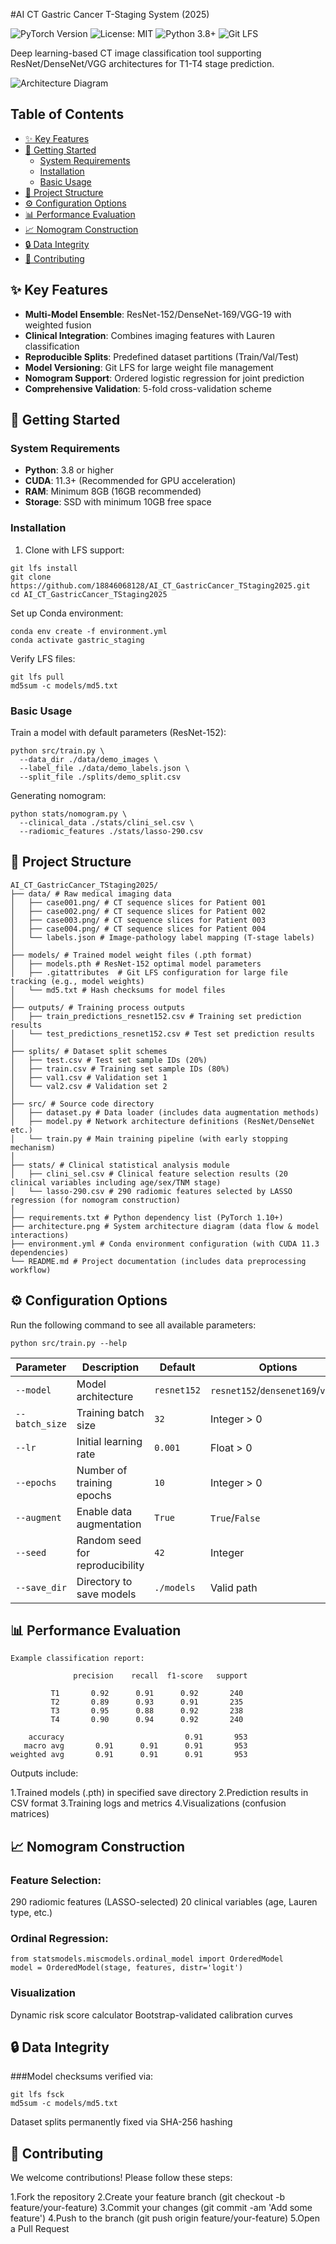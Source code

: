 #AI CT Gastric Cancer T-Staging System (2025)

![PyTorch Version](https://img.shields.io/badge/PyTorch-2.0+-red.svg)
![License: MIT](https://img.shields.io/badge/License-MIT-yellow.svg)
![Python 3.8+](https://img.shields.io/badge/Python-3.8%2B-blue.svg)
![Git LFS](https://img.shields.io/badge/Git%20LFS-Enabled-green.svg)

Deep learning-based CT image classification tool supporting ResNet/DenseNet/VGG architectures for T1-T4 stage prediction.

![Architecture Diagram](architecture.png)

## Table of Contents
- [✨ Key Features](#-key-features)
- [🚀 Getting Started](#-getting-started)
  - [System Requirements](#system-requirements)
  - [Installation](#installation)
  - [Basic Usage](#basic-usage)
- [📁 Project Structure](#-project-structure)
- [⚙️ Configuration Options](#️-configuration-options)
- [📊 Performance Evaluation](#-performance-evaluation)
- [📈 Nomogram Construction](#-nomogram-construction)
- [🔒 Data Integrity](#-data-integrity)
- [🤝 Contributing](#-contributing)

## ✨ Key Features
- **Multi-Model Ensemble**: ResNet-152/DenseNet-169/VGG-19 with weighted fusion
- **Clinical Integration**: Combines imaging features with Lauren classification
- **Reproducible Splits**: Predefined dataset partitions (Train/Val/Test)
- **Model Versioning**: Git LFS for large weight file management
- **Nomogram Support**: Ordered logistic regression for joint prediction
- **Comprehensive Validation**: 5-fold cross-validation scheme

## 🚀 Getting Started

### System Requirements
- **Python**: 3.8 or higher
- **CUDA**: 11.3+ (Recommended for GPU acceleration)
- **RAM**: Minimum 8GB (16GB recommended)
- **Storage**: SSD with minimum 10GB free space

### Installation
1. Clone with LFS support:

```
git lfs install
git clone https://github.com/18846068128/AI_CT_GastricCancer_TStaging2025.git
cd AI_CT_GastricCancer_TStaging2025
```

Set up Conda environment:

```
conda env create -f environment.yml
conda activate gastric_staging
```

Verify LFS files:

```
git lfs pull
md5sum -c models/md5.txt
```

### Basic Usage
Train a model with default parameters (ResNet-152):

```
python src/train.py \
  --data_dir ./data/demo_images \
  --label_file ./data/demo_labels.json \
  --split_file ./splits/demo_split.csv
```

Generating nomogram:

```
python stats/nomogram.py \
  --clinical_data ./stats/clini_sel.csv \
  --radiomic_features ./stats/lasso-290.csv
```

## 📁 Project Structure

```
AI_CT_GastricCancer_TStaging2025/
├── data/ # Raw medical imaging data
│   ├── case001.png/ # CT sequence slices for Patient 001
│   ├── case002.png/ # CT sequence slices for Patient 002
│   ├── case003.png/ # CT sequence slices for Patient 003
│   ├── case004.png/ # CT sequence slices for Patient 004
│   └── labels.json # Image-pathology label mapping (T-stage labels)
│
├── models/ # Trained model weight files (.pth format)
│   ├── models.pth # ResNet-152 optimal model parameters
│   ├── .gitattributes  # Git LFS configuration for large file tracking (e.g., model weights)
│   └── md5.txt # Hash checksums for model files
│
├── outputs/ # Training process outputs
│   ├── train_predictions_resnet152.csv # Training set prediction results
│   └── test_predictions_resnet152.csv # Test set prediction results
│
├── splits/ # Dataset split schemes
│   ├── test.csv # Test set sample IDs (20%)
│   ├── train.csv # Training set sample IDs (80%)
│   ├── val1.csv # Validation set 1
│   └── val2.csv # Validation set 2
│
├── src/ # Source code directory
│   ├── dataset.py # Data loader (includes data augmentation methods)
│   ├── model.py # Network architecture definitions (ResNet/DenseNet etc.)
│   └── train.py # Main training pipeline (with early stopping mechanism)
│
├── stats/ # Clinical statistical analysis module
│   ├── clini_sel.csv # Clinical feature selection results (20 clinical variables including age/sex/TNM stage)
│   └── lasso-290.csv # 290 radiomic features selected by LASSO regression (for nomogram construction)
│
├── requirements.txt # Python dependency list (PyTorch 1.10+)
├── architecture.png # System architecture diagram (data flow & model interactions)
├── environment.yml # Conda environment configuration (with CUDA 11.3 dependencies)
└── README.md # Project documentation (includes data preprocessing workflow)
```

## ⚙️ Configuration Options
Run the following command to see all available parameters:

```
python src/train.py --help
```

| Parameter    | Description                     | Default      | Options                     |
|--------------|---------------------------------|--------------|-----------------------------|
| `--model`    | Model architecture              | `resnet152`  | `resnet152`/`densenet169`/`vgg19` |
| `--batch_size` | Training batch size            | `32`         | Integer > 0                 |
| `--lr`       | Initial learning rate           | `0.001`      | Float > 0                   |
| `--epochs`   | Number of training epochs       | `10`         | Integer > 0                 |
| `--augment`  | Enable data augmentation        | `True`       | `True`/`False`              |
| `--seed`     | Random seed for reproducibility | `42`         | Integer                     |
| `--save_dir` | Directory to save models        | `./models`   | Valid path                  |

## 📊 Performance Evaluation

```
Example classification report:

              precision    recall  f1-score   support

         T1       0.92      0.91      0.92       240
         T2       0.89      0.93      0.91       235
         T3       0.95      0.88      0.92       238
         T4       0.90      0.94      0.92       240

    accuracy                           0.91       953
   macro avg       0.91      0.91      0.91       953
weighted avg       0.91      0.91      0.91       953
```

Outputs include:

1.Trained models (.pth) in specified save directory
2.Prediction results in CSV format
3.Training logs and metrics
4.Visualizations (confusion matrices)

## 📈 Nomogram Construction

### Feature Selection:
290 radiomic features (LASSO-selected)
20 clinical variables (age, Lauren type, etc.)

### Ordinal Regression:

```
from statsmodels.miscmodels.ordinal_model import OrderedModel
model = OrderedModel(stage, features, distr='logit')
```

### Visualization

Dynamic risk score calculator
Bootstrap-validated calibration curves

## 🔒 Data Integrity

###Model checksums verified via:

```
git lfs fsck
md5sum -c models/md5.txt
```

Dataset splits permanently fixed via SHA-256 hashing

## 🤝 Contributing
We welcome contributions! Please follow these steps:

1.Fork the repository
2.Create your feature branch (git checkout -b feature/your-feature)
3.Commit your changes (git commit -am 'Add some feature')
4.Push to the branch (git push origin feature/your-feature)
5.Open a Pull Request
